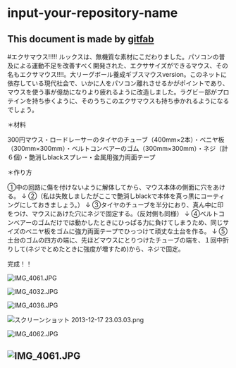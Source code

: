 # input-your-repository-name
## 
This document is made by [gitfab](http://gitfab.org)
---
#エクサマウス!!!!!
ルックスは、無機質な素材にこだわりました。パソコンの普及による運動不足を改善すべく開発された、エクササイズができるマウス、その名もエクサマウス!!!!。大リーグボール養成ギブスマウスversion。このネットに依存している現代社会で、いかに人をパソコン離れさせるかがポイントであり、マウスを使う事が億劫になりより疲れるように改造しました。ラグビー部がプロテインを持ち歩くように、そのうちこのエクサマウスも持ち歩かれるようになるでしょう。

＊材料

300円マウス・ロードレーサーのタイヤのチューブ（400mm×2本）・ベニヤ板（300mm×300mm）・ベルトコンベアーのゴム（300mm×300mm）・ネジ（計６個）・艶消しblackスプレー・金属用強力両面テープ

＊作り方

①中の回路に傷を付けないように解体してから、マウス本体の側面に穴をあける。
↓
②（私は失敗しましたがここで艶消しblackで本体を真っ黒にコーティングにしておきましょう。）
↓
③タイヤのチューブを半分におり、真ん中に印をつけ、マウスにあけた穴にネジで固定する。（反対側も同様）
↓
④ベルトコンベアーのゴムだけでは動かしたときにひっぱる力に負けてしまうため、同じサイズのベニヤ板をゴムに強力両面テープでひっつけて頑丈な土台を作る。
↓
⑤土台のゴムの四方の端に、先ほどマウスにとりつけたチューブの端を、１回中折りして(ネジでとめたときに強度が増すため)から、ネジで固定。

完成！！

![IMG_4061.JPG](https://raw.github.com/kaihacl/input-your-repository-name/master/gitfab/resources/IMG_4061.JPG)

![IMG_4032.JPG](https://raw.github.com/kaihacl/input-your-repository-name/master/gitfab/resources/IMG_4032.JPG)

![IMG_4036.JPG](https://raw.github.com/kaihacl/input-your-repository-name/master/gitfab/resources/IMG_4036.JPG)

![スクリーンショット 2013-12-17 23.03.03.png](https://raw.github.com/kaihacl/input-your-repository-name/master/gitfab/resources/スクリーンショット-2013-12-17-23.03.03.png)

![IMG_4062.JPG](https://raw.github.com/kaihacl/input-your-repository-name/master/gitfab/resources/IMG_4062.JPG)

![IMG_4061.JPG](https://raw.github.com/kaihacl/input-your-repository-name/master/gitfab/resources/IMG_4061.JPG)
---

